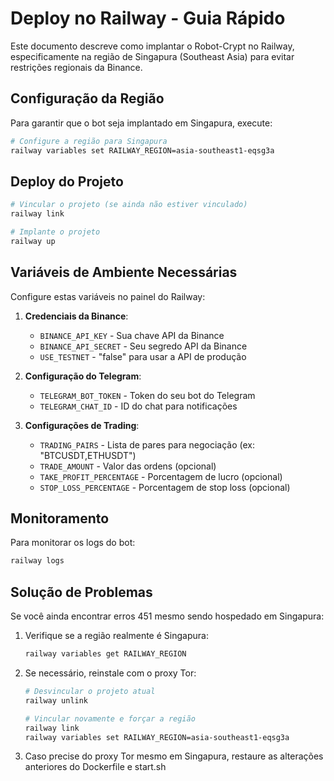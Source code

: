 # Deploy no Railway - Guia Rápido

Este documento descreve como implantar o Robot-Crypt no Railway, especificamente na região de Singapura (Southeast Asia) para evitar restrições regionais da Binance.

## Configuração da Região

Para garantir que o bot seja implantado em Singapura, execute:

```bash
# Configure a região para Singapura
railway variables set RAILWAY_REGION=asia-southeast1-eqsg3a
```

## Deploy do Projeto

```bash
# Vincular o projeto (se ainda não estiver vinculado)
railway link

# Implante o projeto
railway up
```

## Variáveis de Ambiente Necessárias

Configure estas variáveis no painel do Railway:

1. **Credenciais da Binance**:
   - `BINANCE_API_KEY` - Sua chave API da Binance
   - `BINANCE_API_SECRET` - Seu segredo API da Binance
   - `USE_TESTNET` - "false" para usar a API de produção

2. **Configuração do Telegram**:
   - `TELEGRAM_BOT_TOKEN` - Token do seu bot do Telegram
   - `TELEGRAM_CHAT_ID` - ID do chat para notificações

3. **Configurações de Trading**:
   - `TRADING_PAIRS` - Lista de pares para negociação (ex: "BTCUSDT,ETHUSDT")
   - `TRADE_AMOUNT` - Valor das ordens (opcional)
   - `TAKE_PROFIT_PERCENTAGE` - Porcentagem de lucro (opcional)
   - `STOP_LOSS_PERCENTAGE` - Porcentagem de stop loss (opcional)

## Monitoramento

Para monitorar os logs do bot:

```bash
railway logs
```

## Solução de Problemas

Se você ainda encontrar erros 451 mesmo sendo hospedado em Singapura:

1. Verifique se a região realmente é Singapura:
   ```bash
   railway variables get RAILWAY_REGION
   ```

2. Se necessário, reinstale com o proxy Tor:
   ```bash
   # Desvincular o projeto atual
   railway unlink
   
   # Vincular novamente e forçar a região
   railway link
   railway variables set RAILWAY_REGION=asia-southeast1-eqsg3a
   ```

3. Caso precise do proxy Tor mesmo em Singapura, restaure as alterações anteriores do Dockerfile e start.sh
